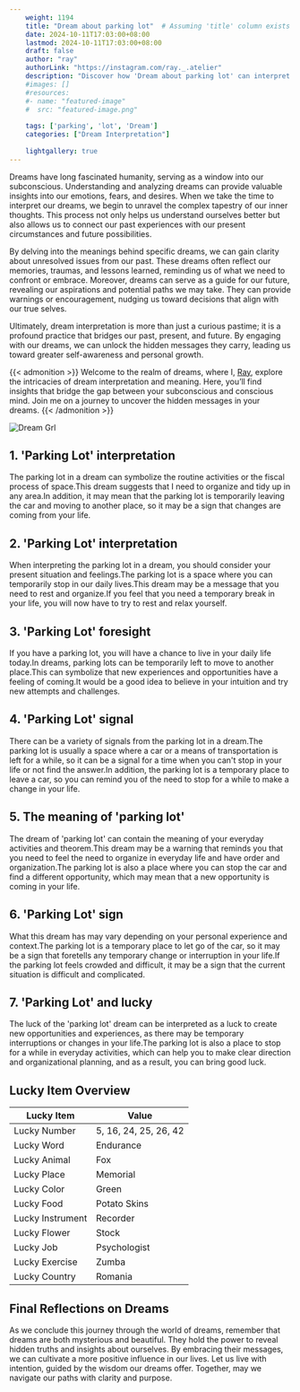 ```yaml
---
    weight: 1194
    title: "Dream about parking lot"  # Assuming 'title' column exists
    date: 2024-10-11T17:03:00+08:00
    lastmod: 2024-10-11T17:03:00+08:00
    draft: false
    author: "ray"
    authorLink: "https://instagram.com/ray._.atelier"
    description: "Discover how 'Dream about parking lot' can interpret your future and uncover its significant meanings in your life."
    #images: []
    #resources:
    #- name: "featured-image"
    #  src: "featured-image.png"
    
    tags: ['parking', 'lot', 'Dream']
    categories: ["Dream Interpretation"]
    
    lightgallery: true
---
```

    
Dreams have long fascinated humanity, serving as a window into our subconscious. Understanding and analyzing dreams can provide valuable insights into our emotions, fears, and desires. When we take the time to interpret our dreams, we begin to unravel the complex tapestry of our inner thoughts. This process not only helps us understand ourselves better but also allows us to connect our past experiences with our present circumstances and future possibilities.

By delving into the meanings behind specific dreams, we can gain clarity about unresolved issues from our past. These dreams often reflect our memories, traumas, and lessons learned, reminding us of what we need to confront or embrace. Moreover, dreams can serve as a guide for our future, revealing our aspirations and potential paths we may take. They can provide warnings or encouragement, nudging us toward decisions that align with our true selves.

Ultimately, dream interpretation is more than just a curious pastime; it is a profound practice that bridges our past, present, and future. By engaging with our dreams, we can unlock the hidden messages they carry, leading us toward greater self-awareness and personal growth.

{{< admonition >}}
Welcome to the realm of dreams, where I, [Ray](https://instagram.com/ray._.atelier), explore the intricacies of dream interpretation and meaning. Here, you’ll find insights that bridge the gap between your subconscious and conscious mind. Join me on a journey to uncover the hidden messages in your dreams.
{{< /admonition >}}

![Dream Grl](https://cdn.pixabay.com/photo/2017/11/02/03/35/gothic-2910057_1280.jpg "Dream Grl")

## 1. 'Parking Lot' interpretation
The parking lot in a dream can symbolize the routine activities or the fiscal process of space.This dream suggests that I need to organize and tidy up in any area.In addition, it may mean that the parking lot is temporarily leaving the car and moving to another place, so it may be a sign that changes are coming from your life.

## 2. 'Parking Lot' interpretation
When interpreting the parking lot in a dream, you should consider your present situation and feelings.The parking lot is a space where you can temporarily stop in our daily lives.This dream may be a message that you need to rest and organize.If you feel that you need a temporary break in your life, you will now have to try to rest and relax yourself.

## 3. 'Parking Lot' foresight
If you have a parking lot, you will have a chance to live in your daily life today.In dreams, parking lots can be temporarily left to move to another place.This can symbolize that new experiences and opportunities have a feeling of coming.It would be a good idea to believe in your intuition and try new attempts and challenges.

## 4. 'Parking Lot' signal
There can be a variety of signals from the parking lot in a dream.The parking lot is usually a space where a car or a means of transportation is left for a while, so it can be a signal for a time when you can't stop in your life or not find the answer.In addition, the parking lot is a temporary place to leave a car, so you can remind you of the need to stop for a while to make a change in your life.

## 5. The meaning of 'parking lot'
The dream of 'parking lot' can contain the meaning of your everyday activities and theorem.This dream may be a warning that reminds you that you need to feel the need to organize in everyday life and have order and organization.The parking lot is also a place where you can stop the car and find a different opportunity, which may mean that a new opportunity is coming in your life.

## 6. 'Parking Lot' sign
What this dream has may vary depending on your personal experience and context.The parking lot is a temporary place to let go of the car, so it may be a sign that foretells any temporary change or interruption in your life.If the parking lot feels crowded and difficult, it may be a sign that the current situation is difficult and complicated.

## 7. 'Parking Lot' and lucky
The luck of the 'parking lot' dream can be interpreted as a luck to create new opportunities and experiences, as there may be temporary interruptions or changes in your life.The parking lot is also a place to stop for a while in everyday activities, which can help you to make clear direction and organizational planning, and as a result, you can bring good luck.

## Lucky Item Overview
| Lucky Item          | Value              |
|---------------|--------------------|
| Lucky Number        | 5, 16, 24, 25, 26, 42  |
| Lucky Word          | Endurance |
| Lucky Animal        | Fox |
| Lucky Place         | Memorial     |
| Lucky Color         | Green     |
| Lucky Food          | Potato Skins      |
| Lucky Instrument    | Recorder |
| Lucky Flower        | Stock    |
| Lucky Job           | Psychologist       |
| Lucky Exercise      | Zumba  |
| Lucky Country       | Romania    |


##  Final Reflections on Dreams

As we conclude this journey through the world of dreams, remember that dreams are both mysterious and beautiful. They hold the power to reveal hidden truths and insights about ourselves. By embracing their messages, we can cultivate a more positive influence in our lives. Let us live with intention, guided by the wisdom our dreams offer. Together, may we navigate our paths with clarity and purpose.
